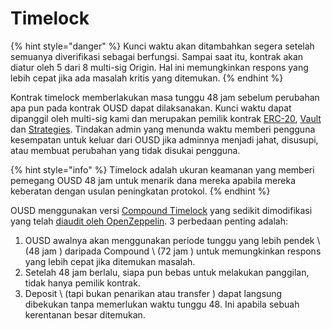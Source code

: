 # Timelock

{% hint style="danger" %}
Kunci waktu akan ditambahkan segera setelah semuanya diverifikasi sebagai berfungsi. Sampai saat itu, kontrak akan diatur oleh 5 dari 8 multi-sig Origin. Hal ini memungkinkan respons yang lebih cepat jika ada masalah kritis yang ditemukan.
{% endhint %}

Kontrak timelock memberlakukan masa tunggu 48 jam sebelum perubahan apa pun pada kontrak OUSD dapat dilaksanakan. Kunci waktu dapat dipanggil oleh multi-sig kami dan merupakan pemilik kontrak [ERC-20](../architecture.md), [Vault](vault.md) dan [Strategies](strategies.md). Tindakan admin yang menunda waktu memberi pengguna kesempatan untuk keluar dari OUSD jika adminnya menjadi jahat, disusupi, atau membuat perubahan yang tidak disukai pengguna.

{% hint style="info" %}
Timelock adalah ukuran keamanan yang memberi pemegang OUSD 48 jam untuk menarik dana mereka apabila mereka keberatan dengan usulan peningkatan protokol.
{% endhint %}

OUSD menggunakan versi [Compound Timelock](https://compound.finance/docs/governance) yang sedikit dimodifikasi yang telah [diaudit oleh OpenZeppelin](https://blog.openzeppelin.com/compound-finance-patch-audit/). 3 perbedaan penting adalah:

1. OUSD awalnya akan menggunakan periode tunggu yang lebih pendek \ (48 jam \) daripada Compound \ (72 jam \) untuk memungkinkan respons yang lebih cepat jika ditemukan masalah.
2. Setelah 48 jam berlalu, siapa pun bebas untuk melakukan panggilan, tidak hanya pemilik kontrak.
3. Deposit \ (tapi bukan penarikan atau transfer \) dapat langsung dibekukan tanpa memerlukan waktu tunggu 48. Ini apabila sebuah kerentanan besar ditemukan.





